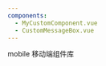 ```yaml
---
components:
  - MyCustomComponent.vue
  - CustomMessageBox.vue
---
```

mobile 移动端组件库

<MyCustomComponent />
<CustomMessageBox />